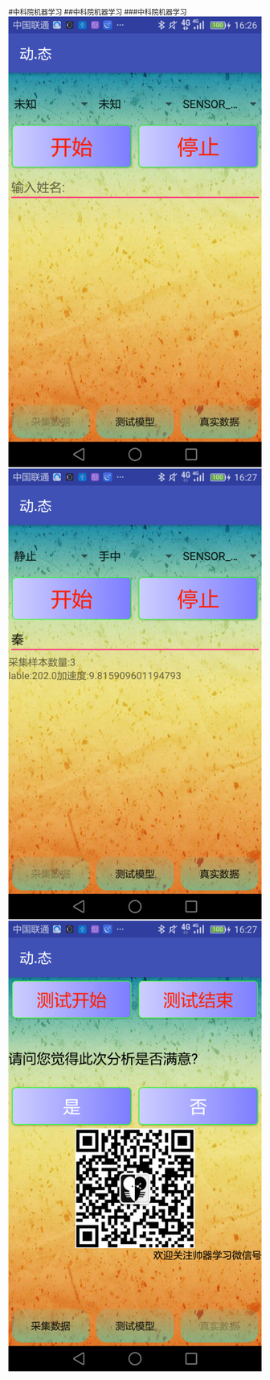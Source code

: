 #中科院机器学习
##中科院机器学习
###中科院机器学习
![主界面](https://github.com/qsyat0011/Dong.Tai/blob/master/app/src/main/res/drawable/mainpage.png)
![数据的采集](https://github.com/qsyat0011/Dong.Tai/blob/master/app/src/main/res/drawable/datacollection.png)
![模型检测](https://github.com/qsyat0011/Dong.Tai/blob/master/app/src/main/res/drawable/testpage.png)



